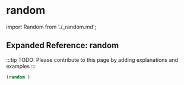 # random

import Random from './_random.md';

<Random />

## Expanded Reference: random

:::tip
TODO: Please contribute to this page by adding explanations and examples
:::

```lisp
(random )
```
